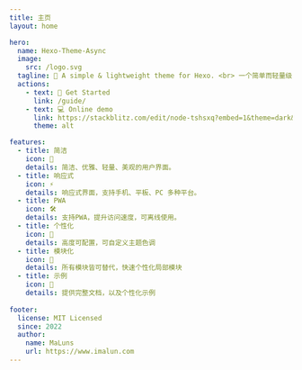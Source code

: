 ```yaml
---
title: 主页
layout: home

hero:
  name: Hexo-Theme-Async
  image:
    src: /logo.svg
  tagline: 🎈 A simple & lightweight theme for Hexo. <br> 一个简单而轻量级的 Hexo 主题。
  actions:
    - text: 🚀 Get Started
      link: /guide/
    - text: 💻 Online demo
      link: https://stackblitz.com/edit/node-tshsxq?embed=1&theme=dark&view=editor
      theme: alt

features:
  - title: 简洁
    icon: 🌸
    details: 简洁、优雅、轻量、美观的用户界面。
  - title: 响应式
    icon: ⚡️
    details: 响应式界面，支持手机、平板、PC 多种平台。
  - title: PWA 
    icon: 🛠️
    details: 支持PWA，提升访问速度，可离线使用。
  - title: 个性化
    icon: 🌈
    details: 高度可配置，可自定义主题色调
  - title: 模块化
    icon: 🧱
    details: 所有模块皆可替代，快速个性化局部模块
  - title: 示例
    icon: 🌼
    details: 提供完整文档，以及个性化示例
    
footer:
  license: MIT Licensed
  since: 2022
  author:
    name: MaLuns
    url: https://www.imalun.com
---
```


<DemoSitesLine title="📢 Sites that use themes" />